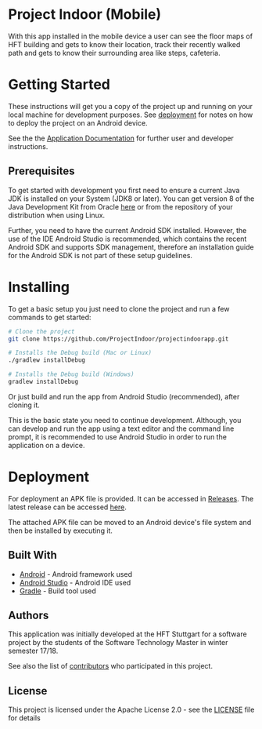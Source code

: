 # Project Indoor (Mobile)
 With this app installed in the mobile device a user can see the floor maps of HFT building and gets to know their location, track their recently walked path and gets to know their surrounding area like steps, cafeteria.

# Getting Started

These instructions will get you a copy of the project up and running on your local machine for development purposes. 
See [deployment](#deployment) for notes on how to deploy the project on an Android device.

See the the [Application Documentation](doc/app.md) for further user and developer instructions.

## Prerequisites

To get started with development you first need to ensure a current Java JDK is installed on your System (JDK8 or later). You can get version 8 of the Java Development Kit from Oracle [here](http://www.oracle.com/technetwork/java/javase/downloads/jdk8-downloads-2133151.html) or from the repository of your distribution when using Linux.

Further, you need to have the current Android SDK installed. 
However, the use of the IDE Android Studio is recommended, which contains the recent Android SDK and supports SDK management, therefore an installation guide for the Android SDK is not part of these setup guidelines.

# Installing

To get a basic setup you just need to clone the project and run a few commands to get started:

```sh
# Clone the project
git clone https://github.com/ProjectIndoor/projectindoorapp.git

# Installs the Debug build (Mac or Linux)
./gradlew installDebug

# Installs the Debug build (Windows)
gradlew installDebug
```

Or just build and run the app from Android Studio (recommended), after cloning it.

This is the basic state you need to continue development. 
Although, you can develop and run the app using a text editor and the command line prompt, it is recommended to use Android Studio in order to run the application on a device. 


# Deployment

For deployment an APK file is provided. 
It can be accessed in [Releases](https://github.com/ProjectIndoor/projectindoorapp/releases). 
The latest release can be accessed [here](https://github.com/ProjectIndoor/projectindoorapp/releases/latest).

The attached APK file can be moved to an Android device's file system and then be installed by executing it.

## Built With

* [Android](https://developer.android.com/index.html) - Android framework used
* [Android Studio](https://developer.android.com/studio/index.html) - Android IDE used
* [Gradle](https://gradle.org/) - Build tool used

## Authors

This application was initially developed at the HFT Stuttgart for a software project by the students of the Software Technology Master in winter semester 17/18.

See also the list of [contributors](https://github.com//ProjectIndoor/projectindoorapp/contributors) who participated in this project.

## License

This project is licensed under the Apache License 2.0 - see the [LICENSE](LICENSE) file for details